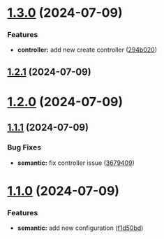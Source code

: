 # [1.3.0](https://github.com/Diwoka/semantic/compare/v1.2.1...v1.3.0) (2024-07-09)


### Features

* **controller:** add new create controller ([294b020](https://github.com/Diwoka/semantic/commit/294b02041dda54934f248960c8cc2f1d8a8ad13b))

## [1.2.1](https://github.com/Diwoka/semantic/compare/v1.2.0...v1.2.1) (2024-07-09)

# [1.2.0](https://github.com/Diwoka/semantic/compare/v1.1.1...v1.2.0) (2024-07-09)

## [1.1.1](https://github.com/Diwoka/semantic/compare/v1.1.0...v1.1.1) (2024-07-09)


### Bug Fixes

* **semantic:** fix controller issue ([3679409](https://github.com/Diwoka/semantic/commit/3679409feb87464b707dc08840bd0e9206ebe156))

# [1.1.0](https://github.com/Diwoka/semantic/compare/v1.0.0...v1.1.0) (2024-07-09)


### Features

* **semantic:** add new configuration ([f1d50bd](https://github.com/Diwoka/semantic/commit/f1d50bd958bb43393c338aead350c2120c9a40a8))
